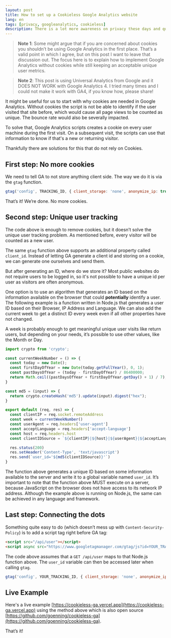 ```yaml
---
layout: post
title: How to set up a Cookieless Google Analytics website
lang: en
tags: [privacy, googleanalytics, cookieless]
description: There is a lot more awareness on privacy these days and quite a few solutions that are cookieless. Google Analytics is notorious for using Cookies, but did you know that you can actually configure it to be Cookieless as well? This post has everything you need to get started.
---
```


> **Note 1**: Some might argue that if you are concerned about cookies you shouldn’t be using Google Analytics in the first place. That’s a valid point in which I agree, but on this post I want to leave that discussion out. The focus here is to explain how to implement Google Analytics without cookies while still keeping an acceptable unique user metrics.

> **Note 2**: This post is using Universal Analytics from Google and it DOES NOT WORK with Google Analytics 4. I tried many times and I could not make it work with GA4, if you know how, please share!

It might be useful for us to start with why cookies are needed in Google Analytics. Without cookies the script is not be able to identify if the user visited that site before, which would cause all page views to be counted as unique. The bounce rate would also be severally impacted. 

To solve that, Google Analytics scripts creates a cookie on every user machine during the first visit. On a subsequent visit, the scripts can use that information to know if that's a new or returning visitor.

Thankfully there are solutions for this that do not rely on Cookies.

## First step: No more cookies

We need to tell GA to not store anything client side. The way we do it is via the `gtag` function.

```js
gtag('config', TRACKING_ID, { client_storage: 'none', anonymize_ip: true })
```

That’s it! We’re done. No more cookies.

## Second step: Unique user tracking

The code above is enough to remove cookies, but it doesn’t solve the unique user tracking problem. As mentioned before, every visitor will be counted as a new user.

The same `gtag` function above supports an additional property called `client_id`. Instead of letting GA generate a client id and storing on a cookie, we can generate one ourselves and send them. 

But after generating an ID, where do we store it? Most public websites do not require users to be logged in, so it's not possible to have a unique id per user as visitors are often anonymous.

One option is to use an algorithm that generates an ID based on the information available on the browser that could **potentially** identify a user. The following example is a function written in Node.js that generates a user ID based on their Browser, IP Address and Language. We can also add the current week to get a distinct ID every week even if all other properties have not changed. 

A week is probably enough to get meaningful unique user visits like return users, but depending on your needs, it’s possible to use other values, like the Month or Day.

```js
import crypto from 'crypto';

const currentWeekNumber = () => {
  const today = new Date();
  const firstDayOfYear = new Date(today.getFullYear(), 0, 1);
  const pastDaysOfYear = (today - firstDayOfYear) / 86400000;
  return Math.ceil((pastDaysOfYear + firstDayOfYear.getDay() + 1) / 7);
}

const md5 = (input) => {
  return crypto.createHash('md5').update(input).digest("hex");
}

export default (req, res) => {
  const clientIP = req.socket.remoteAddress
  const week = currentWeekNumber()
  const userAgent = req.headers['user-agent']
  const acceptLanguage = req.headers['accept-language']
  const host = req.headers.host
  const clientIDSource = `${clientIP}|${host}|${userAgent}|${acceptLanguage}|${week}`

  res.status(200)
  res.setHeader('Content-Type', 'text/javascript')
  res.send(`user_id='${md5(clientIDSource)}'`)
}
```

The function above generates a unique ID based on some information available to the server and write it to a global variable named `user_id`. It’s important to note that the function above MUST execute on a server, because JavaScript on the browser does not have access to its network IP address. Although the example above is running on Node.js, the same can be achieved in any language and framework.

## Last step: Connecting the dots

Something quite easy to do (which doesn’t mess up with `Content-Security-Policy`) is to add a script tag right before GA tag:

```html
<script src="/api/user"></script>
<script async src="https://www.googletagmanager.com/gtag/js?id=YOUR_TRACKING_ID"></script>
```

The code above assumes that a `GET /api/user` maps to that Node.js function above. The `user_id` variable can then be accessed later when calling `gtag`.

```js
gtag('config', YOUR_TRACKING_ID, { client_storage: 'none', anonymize_ip: true, client_id: window.user_id })
```

## Live Example

Here's a live example [https://cookieless-ga.vercel.app](https://cookieless-ga.vercel.app) using the method above which is also open source [https://github.com/goenning/cookieless-ga](https://github.com/goenning/cookieless-ga).

That’s it!